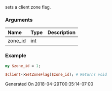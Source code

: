sets a client zone flag.
### Arguments
**Name**|**Type**|**Description**
:---|:---|:---
zone_id|int|

### Example

```perl
my $zone_id = 1;

$client->SetZoneFlag($zone_id); # Returns void
```


Generated On 2018-04-29T00:35:14-07:00